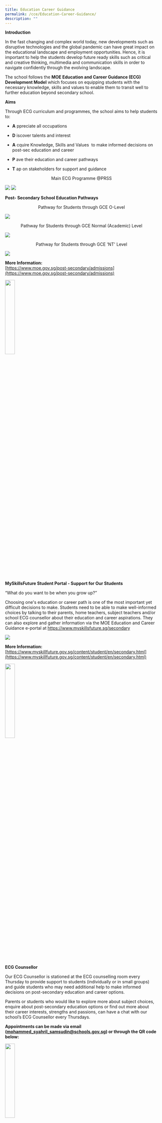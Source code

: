 ```yaml
---
title: Education Career Guidance
permalink: /cce/Education-Career-Guidance/
description: ""
---
```

**Introduction**  

In the fast changing and complex world today, new developments such as disruptive technologies and the global pandemic can have great impact on the educational landscape and employment opportunities. Hence, it is important to help the students develop future ready skills such as critical and creative thinking, multimedia and communication skills in order to navigate confidently through the evolving landscape.

  

The school follows the **MOE Education and Career Guidance (ECG) Development Model** which focuses on equipping students with the necessary knowledge, skills and values to enable them to transit well to further education beyond secondary school.

  

**Aims**

Through ECG curriculum and programmes, the school aims to help students to:

  

*   **A** ppreciate all occupations
*   **D** iscover talents and interest
*   **A** cquire Knowledge, Skills and Values  to make informed decisions on post-sec education and career  
    
*   **P** ave their education and career pathways  
    
*   **T** ap on stakeholders for support and guidance   
    

<center>Main ECG Programme @PRSS</center>

![](/images/Table%201.jpeg)
![](/images/Table%202.jpeg)

**Post- Secondary School Education Pathways**

<center>Pathway for Students through GCE O-Level</center>

![](/images/Pathway%20O%20Level.png)

<center>Pathway for Students through GCE Normal (Academic) Level</center>

![](/images/Pathway%20N(A)%20Level.png)

<center>Pathway for Students through GCE 'NT' Level</center>

![](/images/Pathway%20N(T)%20Level.png)

**More Information:**<br>
[https://www.moe.gov.sg/post-secondary/admissions](https://www.moe.gov.sg/post-secondary/admissions)

<img src="/images/QR%20COde%201.png" 
     style="width:25%">

**MySkillsFuture Student Portal - Support for Our Students**

“What do you want to be when you grow up?”

  

Choosing one's education or career path is one of the most important yet difficult decisions to make. Students need to be able to make well-informed choices by talking to their parents, home teachers, subject teachers and/or school ECG counsellor about their education and career aspirations. They can also explore and gather information via the MOE Education and Career Guidance e-portal at https://www.myskillsfuture.sg/secondary

![](/images/My%20Skills%20Future.png)

**More Information:**  <br>
[https://www.myskillfuture.gov.sg/content/student/en/secondary.html](https://www.myskillfuture.gov.sg/content/student/en/secondary.html)

<img src="/images/QR%20COde%202.png" 
     style="width:25%">
		 
**ECG Counsellor**

Our ECG Counsellor is stationed at the ECG counselling room every Thursday to provide support to students (individually or in small groups) and guide students who may need additional help to make informed decisions on post-secondary education and career options.

  

Parents or students who would like to explore more about subject choices, enquire about post-secondary education options or find out more about their career interests, strengths and passions, can have a chat with our school’s ECG Counsellor every Thursdays. 

  

**Appointments can be made via email ([mohammed\_syahril\_samsudin@schools.gov.sg](mailto:mohammed_syahril_samsudin@schools.gov.sg)) or through the QR code below:**

<img src="/images/QR%20COde%203.png" 
     style="width:25%">
		 
**ECG Talks / Workshops**

Regular talks and workshops are conducted by our ECG Counsellor to help students better chart their post-secondary educational pathways so as to work towards an industry of their choice.

![](/images/ECG%20Talk.png)

**Career Awareness Day**

PRSS alumni were invited back to share their personal educational journeys and career experiences with their juniors.

![](/images/Career%20Awareness%20(1).png)